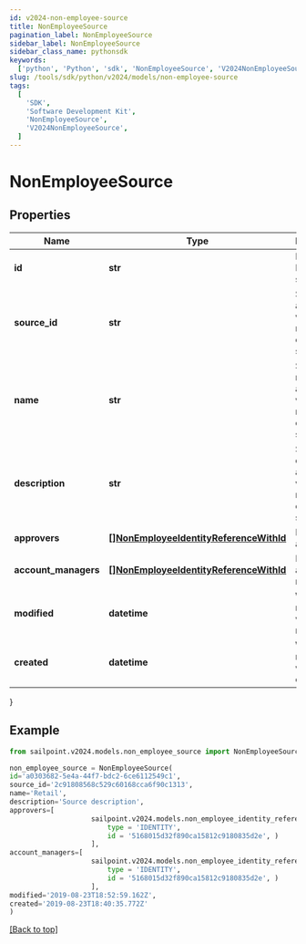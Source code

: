 ```yaml
---
id: v2024-non-employee-source
title: NonEmployeeSource
pagination_label: NonEmployeeSource
sidebar_label: NonEmployeeSource
sidebar_class_name: pythonsdk
keywords:
  ['python', 'Python', 'sdk', 'NonEmployeeSource', 'V2024NonEmployeeSource']
slug: /tools/sdk/python/v2024/models/non-employee-source
tags:
  [
    'SDK',
    'Software Development Kit',
    'NonEmployeeSource',
    'V2024NonEmployeeSource',
  ]
---
```


# NonEmployeeSource

## Properties

| Name | Type | Description | Notes |
| --- | --- | --- | --- |
| **id** | **str** | Non-Employee source id. | [optional] |
| **source_id** | **str** | Source Id associated with this non-employee source. | [optional] |
| **name** | **str** | Source name associated with this non-employee source. | [optional] |
| **description** | **str** | Source description associated with this non-employee source. | [optional] |
| **approvers** | [**[]NonEmployeeIdentityReferenceWithId**](non-employee-identity-reference-with-id) | List of approvers | [optional] |
| **account_managers** | [**[]NonEmployeeIdentityReferenceWithId**](non-employee-identity-reference-with-id) | List of account managers | [optional] |
| **modified** | **datetime** | When the request was last modified. | [optional] |
| **created** | **datetime** | When the request was created. | [optional] |

}

## Example

```python
from sailpoint.v2024.models.non_employee_source import NonEmployeeSource

non_employee_source = NonEmployeeSource(
id='a0303682-5e4a-44f7-bdc2-6ce6112549c1',
source_id='2c91808568c529c60168cca6f90c1313',
name='Retail',
description='Source description',
approvers=[
                    sailpoint.v2024.models.non_employee_identity_reference_with_id.NonEmployeeIdentityReferenceWithId(
                        type = 'IDENTITY',
                        id = '5168015d32f890ca15812c9180835d2e', )
                    ],
account_managers=[
                    sailpoint.v2024.models.non_employee_identity_reference_with_id.NonEmployeeIdentityReferenceWithId(
                        type = 'IDENTITY',
                        id = '5168015d32f890ca15812c9180835d2e', )
                    ],
modified='2019-08-23T18:52:59.162Z',
created='2019-08-23T18:40:35.772Z'
)

```

[[Back to top]](#)
